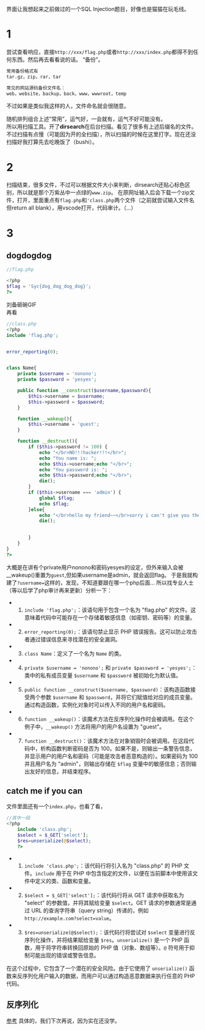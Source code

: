 界面让我想起来之前做过的一个SQL Injection题目，好像也是猫猫在玩毛线。
# 1

尝试查看响应，直接`http://xxx/flag.php`或者`http://xxx/index.php`都得不到任何东西。然后再去看看说的话。
“备份”。
```txt
常用备份格式有
tar.gz，zip，rar，tar

常见的网站源码备份文件名：
web，website，backup，back，www，wwwroot，temp
```

不过如果是类似我这样的人，文件命名就会很随意。

随机排列组合上述“常用”，运气好，一会就有，运气不好可能没有。<br>所以用扫描工具。开了**dirsearch**在后台扫描。看见了很多有上述后缀名的文件。<br>不过扫描有点慢（可能因为开的全扫描），所以扫描的时候在这里打字。现在还没扫描好我打算先去吃晚饭了（bushi）。

# 2
扫描结束，很多文件，不过可以根据文件大小来判断，dirsearch还贴心标色区别，所以就是那个万紫丛中一点绿的`www.zip`。
在原网址输入后会下载一个zip文件，打开，里面重点有`flag.php`和`'class.php`两个文件（之前就尝试输入文件名但return all blank），用vscode打开，代码审计。（...）

# 3
## dogdogdog

```php
//flag.php

<?php
$flag = 'Syc{dog_dog_dog_dog}';
?>

```
刘备砸碗GIF<br>
再看
```php
//class.php
<?php
include 'flag.php';


error_reporting(0);


class Name{
    private $username = 'nonono';
    private $password = 'yesyes';

    public function __construct($username,$password){
        $this->username = $username;
        $this->password = $password;
    }

    function __wakeup(){
        $this->username = 'guest';
    }

    function __destruct(){
        if ($this->password != 100) {
            echo "</br>NO!!!hacker!!!</br>";
            echo "You name is: ";
            echo $this->username;echo "</br>";
            echo "You password is: ";
            echo $this->password;echo "</br>";
            die();
        }
        if ($this->username === 'admin') {
            global $flag;
            echo $flag;
        }else{
            echo "</br>hello my friend~~</br>sorry i can't give you the flag!";
            die();

            
        }
    }
}
?>
```
大概是在讲有个private用户nonono和密码yesyes的设定，但外来输入会被__wakeup()重置为`guest`,但如果username是admin，就会返回flag。
于是我就构建了`?username=`这样的，发现，不知道要跟在哪一个php后面...
所以找专业人士（等以后学了php审计再来更新）分析一下：



- 1. `include 'flag.php';`：该语句用于包含一个名为 "flag.php" 的文件。这意味着代码中可能存在一个存储着敏感信息（如密钥、密码等）的变量。

- 2. `error_reporting(0);`：该语句禁止显示 PHP 错误报告。这可以防止攻击者通过错误信息来寻找潜在的安全漏洞。

- 3. `class Name`：定义了一个名为 `Name` 的类。

- 4. `private $username = 'nonono';` 和 `private $password = 'yesyes';`：类中的私有成员变量 `$username` 和 `$password` 被初始化为默认值。

- 5. `public function __construct($username, $password)`：该构造函数接受两个参数 `$username` 和 `$password`，并将它们赋值给对应的成员变量。通过构造函数，实例化对象时可以传入不同的用户名和密码。

- 6. `function __wakeup()`：该魔术方法在反序列化操作时会被调用。在这个例子中，`__wakeup()` 方法将用户的用户名设置为 "guest"。

- 7. `function __destruct()`：该魔术方法在对象销毁时会被调用。在这段代码中，析构函数判断密码是否为 100。如果不是，则输出一条警告信息，并显示用户的用户名和密码（可能是攻击者恶意构造的）。如果密码为 100 并且用户名为 "admin"，则输出存储在 `$flag` 变量中的敏感信息；否则输出友好的信息，并结束程序。

## catch me if you can

文件里面还有一个`index.php`，也看了看，
```php
//其中一段
<?php
    include 'class.php';
    $select = $_GET['select'];
    $res=unserialize(@$select);
    ?>
```


- 1. `include 'class.php';`：该代码行将引入名为 "class.php" 的 PHP 文件。`include` 用于在 PHP 中包含指定的文件，以便在当前脚本中使用该文件中定义的类、函数和变量。

- 2. `$select = $_GET['select'];`：该代码行将从 GET 请求中获取名为 "select" 的参数值，并将其赋给变量 `$select`。GET 请求的参数通常是通过 URL 的查询字符串（query string）传递的，例如 `http://example.com?select=value`。

- 3. `$res=unserialize(@$select);`：该代码行将尝试对 `$select` 变量进行反序列化操作，并将结果赋给变量 `$res`。`unserialize()` 是一个 PHP 函数，用于将字符串转换回原始的 PHP 值（对象、数组等）。`@` 符号用于抑制可能出现的错误或警告信息。

在这个过程中，它包含了一个潜在的安全风险。由于它使用了 `unserialize()` 函数来反序列化用户输入的数据，而用户可以通过构造恶意数据来执行任意的 PHP 代码。

## 反序列化

<a href=https://blog.csdn.net/solitudi/article/details/113588692>参考</a>
具体的，我们下次再说，因为实在还没学。